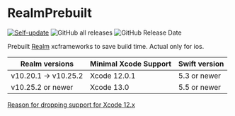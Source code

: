 # RealmPrebuilt 
[![Self-update](https://github.com/pcpl2/RealmPrebuilt/actions/workflows/SelfUpdate.yml/badge.svg)](https://github.com/pcpl2/RealmPrebuilt/actions/workflows/SelfUpdate.yml)
![GitHub all releases](https://img.shields.io/github/downloads/pcpl2/RealmPrebuilt/total)
![GitHub Release Date](https://img.shields.io/github/release-date/pcpl2/RealmPrebuilt)

Prebuilt [Realm](https://github.com/realm/realm-cocoa) xcframeworks to save build time. Actual only for ios.


| Realm versions | Minimal Xcode Support | Swift version| 
| -------------- | ------------- | ---------|
| v10.20.1 -> v10.25.2 | Xcode 12.0.1 | 5.3 or newer |
| v10.25.2 or newer | Xcode 13.0 | 5.5 or newer |


[Reason for dropping support for Xcode 12.x](https://developer.apple.com/news/?id=2t1chhp3)

